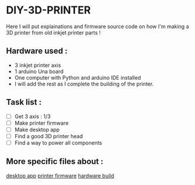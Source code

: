 # DIY-3D-PRINTER
Here I will put explainations and firmware source code on how I'm making a 3D printer from old inkjet printer parts !

## Hardware used :
  - 3 inkjet printer axis
  - 1 arduino Una board
  - One computer with Python and arduino IDE installed
  - I will add the rest as I complete the building of the printer.

## Task list :
  - [ ] Get 3 axis : 1/3
  - [ ] Make printer firmware
  - [ ] Make desktop app
  - [ ] Find a good 3D printer head
  - [ ] Find a way to power all components

## More specific files about :
  [desktop app]()
  [printer firmware]()
  [hardware build]()
